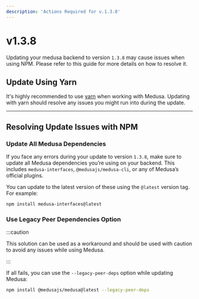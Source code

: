 ```yaml
---
description: 'Actions Required for v.1.3.0'
---
```


# v1.3.8

Updating your medusa backend to version `1.3.8` may cause issues when using NPM. Please refer to this guide for more details on how to resolve it.

## Update Using Yarn

It's highly recommended to use [yarn](https://yarnpkg.com/) when working with Medusa. Updating with yarn should resolve any issues you might run into during the update.

---

## Resolving Update Issues with NPM

### Update All Medusa Dependencies

If you face any errors during your update to version `1.3.8`, make sure to update all Medusa dependencies you’re using on your backend. This includes `medusa-interfaces`, `@medusajs/medusa-cli`, or any of Medusa’s official plugins.

You can update to the latest version of these using the `@latest` version tag. For example:

```bash
npm install medusa-interfaces@latest
```

### Use Legacy Peer Dependencies Option

:::caution

This solution can be used as a workaround and should be used with caution to avoid any issues while using Medusa.

:::

If all fails, you can use the `--legacy-peer-deps` option while updating Medusa:

```bash
npm install @medusajs/medusa@latest --legacy-peer-deps
```
